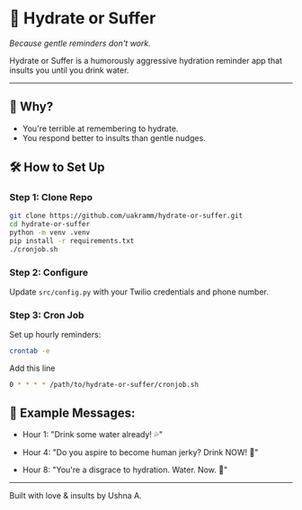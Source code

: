 # 🚰 Hydrate or Suffer

*Because gentle reminders don't work.*

Hydrate or Suffer is a humorously aggressive hydration reminder app that insults you until you drink water.

---

## 🤔 Why?

- You're terrible at remembering to hydrate.
- You respond better to insults than gentle nudges.

## 🛠 How to Set Up

### Step 1: Clone Repo
```bash
git clone https://github.com/uakramm/hydrate-or-suffer.git
cd hydrate-or-suffer
python -m venv .venv
pip install -r requirements.txt
./cronjob.sh
```

### Step 2: Configure
Update `src/config.py` with your Twilio credentials and phone number.

### Step 3: Cron Job
Set up hourly reminders:
```bash
crontab -e
```
Add this line
```bash
0 * * * * /path/to/hydrate-or-suffer/cronjob.sh
```


## 📸 Example Messages:

- Hour 1: "Drink some water already! 💦"

- Hour 4: "Do you aspire to become human jerky? Drink NOW! 🍖"

- Hour 8: "You're a disgrace to hydration. Water. Now. 🚰"

---
Built with love & insults by Ushna A.